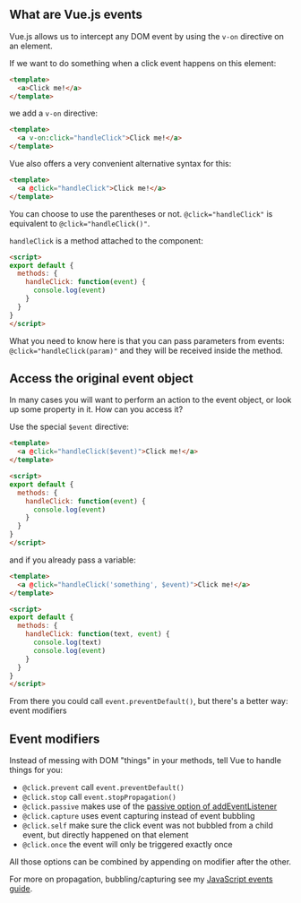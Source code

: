 ## What are Vue.js events

Vue.js allows us to intercept any DOM event by using the `v-on` directive on an element.

If we want to do something when a click event happens on this element:

```html
<template>
  <a>Click me!</a>
</template>
```

we add a `v-on` directive:

```html
<template>
  <a v-on:click="handleClick">Click me!</a>
</template>
```

Vue also offers a very convenient alternative syntax for this:

```html
<template>
  <a @click="handleClick">Click me!</a>
</template>
```

You can choose to use the parentheses or not. `@click="handleClick"` is equivalent to `@click="handleClick()"`.

`handleClick` is a method attached to the component:

```html
<script>
export default {
  methods: {
    handleClick: function(event) {
      console.log(event)
    }
  }
}
</script>
```

What you need to know here is that you can pass parameters from events: `@click="handleClick(param)"` and they will be received inside the method.

## Access the original event object

In many cases you will want to perform an action to the event object, or look up some property in it. How can you access it?

Use the special `$event` directive:

```html
<template>
  <a @click="handleClick($event)">Click me!</a>
</template>

<script>
export default {
  methods: {
    handleClick: function(event) {
      console.log(event)
    }
  }
}
</script>
```

and if you already pass a variable:

```html
<template>
  <a @click="handleClick('something', $event)">Click me!</a>
</template>

<script>
export default {
  methods: {
    handleClick: function(text, event) {
      console.log(text)
      console.log(event)
    }
  }
}
</script>
```

From there you could call `event.preventDefault()`, but there's a better way: event modifiers

## Event modifiers

Instead of messing with DOM "things" in your methods, tell Vue to handle things for you:

- `@click.prevent` call `event.preventDefault()`
- `@click.stop` call `event.stopPropagation()`
- `@click.passive` makes use of the [passive option of addEventListener](https://developer.mozilla.org/en-US/docs/Web/API/EventTarget/addEventListener#Parameters)
- `@click.capture` uses event capturing instead of event bubbling
- `@click.self` make sure the click event was not bubbled from a child event, but directly happened on that element
- `@click.once` the event will only be triggered exactly once

All those options can be combined by appending on modifier after the other.

For more on propagation, bubbling/capturing see my [JavaScript events guide](/javascript-events/).
